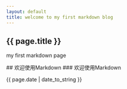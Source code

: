 ```yaml
---
layout: default
title: welcome to my first markdown blog
---
```

<h2>{{ page.title }}</h2>
<p>my first markdown page</p>
## 欢迎使用Markdown
### 欢迎使用Markdown
<p>{{ page.date | date_to_string }}</p>